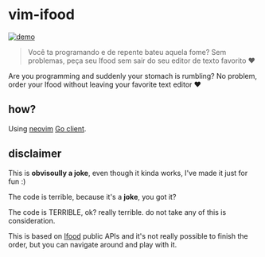 # vim-ifood

[![demo](https://asciinema.org/a/439401.svg)](https://asciinema.org/a/439401?autoplay=1)

> Você ta programando e de repente bateu aquela fome? Sem problemas, peça seu Ifood sem sair do seu editor de texto favorito ❤️

Are you programming and suddenly your stomach is rumbling? No problem, order your Ifood without leaving your favorite text editor ❤️

## how?

Using [neovim](https://neovim.io) [Go client](https://github.com/neovim/go-client).


## disclaimer

This is **obvisoully a joke**, even though it kinda works, I've made it just for fun :)

The code is terrible, because it's a **joke**, you got it?

The code is TERRIBLE, ok? really terrible. do not take any of this is consideration.

This is based on [Ifood](www.ifood.com.br) public APIs and it's not really possible to finish the order, but you can navigate around
and play with it.
